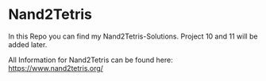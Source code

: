 # Nand2Tetris

In this Repo you can find my Nand2Tetris-Solutions. Project 10 and 11 will be added later.

All Information for Nand2Tetris can be found here: https://www.nand2tetris.org/